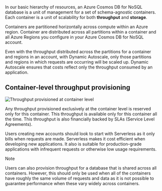 In our basic hierarchy of resources, an Azure Cosmos DB for NoSQL database is a unit of management for a set of schema-agnostic containers. Each container is a unit of scalability for both **throughput** and **storage**.

Containers are partitioned horizontally across compute within an Azure region. Container are distributed across all partitions within a container and all Azure Regions you configure in your Azure Cosmos DB for NoSQL account.

Even with the throughput distributed across the partitions for a container and regions in an account, with Dynamic Autoscale, only those partitions and regions in which requests are occurring will be scaled up. Dynamic Autoscale ensures that costs reflect only the throughput consumed by an application.

## Container-level throughput provisioning

![Throughput provisioned at container level](../media/2-container.png)

Any throughput provisioned exclusively at the container level is reserved only for this container. This throughput is available only for this container all the time. This throughput is also financially backed by SLAs (Service Level Agreements).

Users creating new accounts should look to start with Serverless as it only bills when requests are made. Serverless makes it cost efficient when developing new applications. It also is suitable for production-grade applications with infrequent requests or otherwise low usage requirements.

> [!NOTE]
> Users can also provision throughput for a database that is shared across all containers. However, this should only be used when all of the containers have roughly the same volume of requests and data as it is not possible to guarantee performance when these vary widely across containers.
